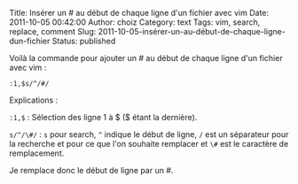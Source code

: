 Title: Insérer un \# au début de chaque ligne d'un fichier avec vim
Date: 2011-10-05 00:42:00
Author: choiz
Category: text
Tags: vim, search, replace, comment
Slug: 2011-10-05-insérer-un-au-début-de-chaque-ligne-dun-fichier
Status: published

Voilà la commande pour ajouter un \# au début de chaque ligne d'un
fichier avec vim :

    :1,$s/^/#/

Explications :

`:1,$` : Sélection des ligne 1 à $ ($ étant la dernière).

`s/^/\#/` : `s` pour search, `^` indique le début de ligne, `/` est un
séparateur pour la recherche et pour ce que l'on souhaite remplacer et `\#`
est le caractère de remplacement.

Je remplace donc le début de ligne par un \#.
